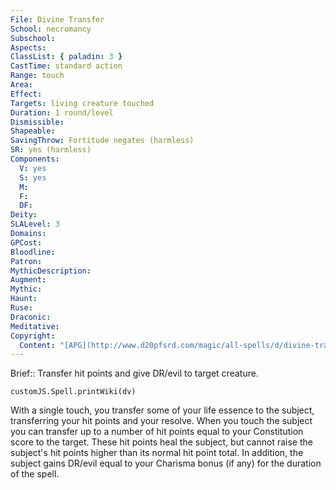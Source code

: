 ```yaml
---
File: Divine Transfer
School: necromancy
Subschool: 
Aspects: 
ClassList: { paladin: 3 }
CastTime: standard action
Range: touch
Area: 
Effect: 
Targets: living creature touched
Duration: 1 round/level
Dismissible: 
Shapeable: 
SavingThrow: Fortitude negates (harmless)
SR: yes (harmless)
Components:
  V: yes
  S: yes
  M: 
  F: 
  DF: 
Deity: 
SLALevel: 3
Domains: 
GPCost: 
Bloodline: 
Patron: 
MythicDescription: 
Augment: 
Mythic: 
Haunt: 
Ruse: 
Draconic: 
Meditative: 
Copyright:
  Content: "[APG](http://www.d20pfsrd.com/magic/all-spells/d/divine-transfer)"
---
```

Brief:: Transfer hit points and give DR/evil to target creature.

```dataviewjs
customJS.Spell.printWiki(dv)
```

With a single touch, you transfer some of your life essence to the subject, transferring your hit points and your resolve. When you touch the subject you can transfer up to a number of hit points equal to your Constitution score to the target. These hit points heal the subject, but cannot raise the subject's hit points higher than its normal hit point total. In addition, the subject gains DR/evil equal to your Charisma bonus (if any) for the duration of the spell.
